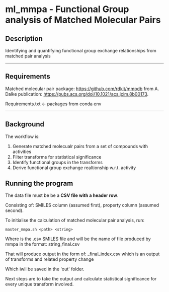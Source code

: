 # ml_mmpa - Functional Group analysis of Matched Molecular Pairs

## Description
Identifying and quantifying functional group exchange relationships from matched pair analysis

------------------

## Requirements

Matched molecular pair package:  https://github.com/rdkit/mmpdb from A. Dalke publication: https://pubs.acs.org/doi/10.1021/acs.jcim.8b00173.

Requirements.txt <- packages from conda env



------------------

## Background

The workflow is: 

  1. Generate matched molecualr pairs from a set of compounds with activities
  2. Filter transforms for statistical significance
  3. Identify functional groups in the transforms
  4. Derive functional group exchange realtionship w.r.t. activity


## Running the program
The data file must be be a **CSV file with a header row**.

Consisting of: SMILES column (assumed first), property column (assumed second).

To initialise the calculation of matched molecular pair analysis, run: 

```
master_mmpa.sh <path> <string>
```

Where <path> is the .csv SMILES file and <string> will be the name of file produced by mmpa in the format: string_final.csv


That will produce output in the form of: <string>_final_index.csv which is an output of transforms and related property change


Which iwll be saved in the 'out' folder.

Next steps are to take the output and calculate statistical significance for every unique transform involved.
